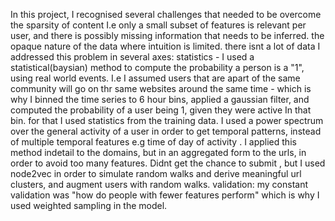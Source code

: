 In this project, I recognised several challenges that needed to be overcome
the sparsity of content I.e only a small subset of features is relevant per user, and there is possibly missing information that needs to be inferred.
the opaque nature of the data where intuition is limited.
there isnt a lot of data
I addressed this problem in several axes:
statistics - I used a statistical(baysian) method to compute the probability a person is a "1", using real world events. I.e I assumed users that are apart of the same community will go on thr same websites around the same time - which is why I binned the time series to 6 hour bins, applied a gaussian filter, and computed the probability of a user being 1, given they were active In that bin. for that I used statistics from the training data.
I used a power spectrum over the general activity of a user in order to get temporal patterns, instead of multiple temporal features e.g time of day of activity .
I applied this method indetail to the domains, but in an aggregated form to the urls, in order to avoid too many features.
Didnt get the chance to submit , but I used node2vec in order to simulate random walks and derive meaningful url clusters, and augment users with random walks.
validation:
my constant validation was "how do people with fewer features perform" which is why I used weighted sampling in the model.